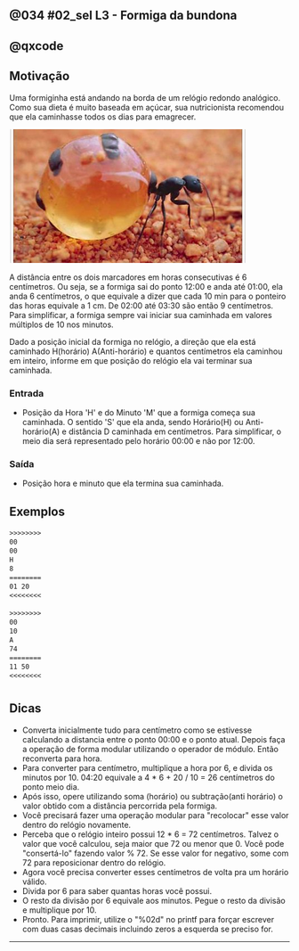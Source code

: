 ## @034 #02_sel L3 - Formiga da bundona
## @qxcode

## Motivação

Uma formiginha está andando na borda de um relógio redondo analógico. Como sua dieta é muito baseada em açúcar, sua nutricionista recomendou que ela caminhasse todos os dias para
emagrecer.

![formiga](__capa.jpg)

A distância entre os dois marcadores em horas consecutivas é 6 centímetros. Ou seja, se a formiga sai do ponto 12:00 e anda até 01:00, ela anda 6 centímetros, o que equivale a dizer que cada 10 min para o ponteiro das horas equivale a 1 cm. De 02:00 até 03:30 são então 9 centímetros. Para simplificar, a formiga sempre vai iniciar sua caminhada em valores múltiplos de 10 nos minutos.

Dado a posição inicial da formiga no relógio, a direção que ela está caminhado H(horário) A(Anti-horário) e quantos centímetros ela caminhou em inteiro, informe em que posição do relógio ela vai terminar sua caminhada.

### Entrada

- Posição da Hora 'H' e do Minuto 'M' que a formiga começa sua caminhada. O sentido 'S' que ela anda, sendo Horário(H) ou Anti-horário(A) e distância D caminhada em centímetros. Para simplificar, o meio dia será representado pelo horário 00:00 e não por 12:00.

### Saída

- Posição hora e minuto que ela termina sua caminhada.

## Exemplos

```
>>>>>>>>
00
00
H
8
========
01 20
<<<<<<<<

>>>>>>>>
00
10
A
74
========
11 50
<<<<<<<<
```

#

<!---

>>>>>>>>
00
40
A
1
========
00 30
<<<<<<<<


>>>>>>>>
00
10
A
2
========
11 50
<<<<<<<<


>>>>>>>>
07
40
A
915
========
11 10
<<<<<<<<


>>>>>>>>
05
10
H
492
========
03 10
<<<<<<<<


>>>>>>>>
09
10
H
27
========
01 40
<<<<<<<<

--->

## Dicas

* Converta inicialmente tudo para centímetro como se estivesse calculando a distancia entre o ponto 00:00 e o ponto atual. Depois faça a operação de forma modular utilizando o operador de módulo. Então reconverta para hora.
* Para converter para centímetro, multiplique a hora por 6, e divida os minutos por 10. 04:20 equivale a 4 \* 6 + 20 / 10 = 26 centímetros do ponto meio dia.
* Após isso, opere utilizando soma (horário) ou subtração(anti horário) o valor obtido com a distância percorrida pela formiga.
* Você precisará fazer uma operação modular para "recolocar" esse valor dentro do relógio novamente.
* Perceba que o relógio inteiro possui 12 \* 6 = 72 centímetros. Talvez o valor que você calculou, seja maior que 72 ou menor que 0. Você pode "consertá-lo" fazendo valor % 72. Se esse valor for negativo, some com 72 para reposicionar dentro do relógio. 
* Agora você precisa converter esses centímetros de volta pra um horário válido.
* Divida por 6 para saber quantas horas você possui.
* O resto da divisão por 6 equivale aos minutos. Pegue o resto da divisão e multiplique por 10. 
* Pronto. Para imprimir, utilize o "%02d" no printf para forçar escrever com duas casas decimais incluindo zeros a esquerda se preciso for.
---